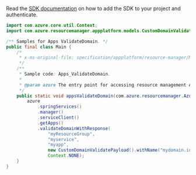 Read the [SDK documentation](https://github.com/Azure/azure-sdk-for-java/blob/azure-resourcemanager_2.15.0/sdk/resourcemanager/azure-resourcemanager/README.md) on how to add the SDK to your project and authenticate.

```java
import com.azure.core.util.Context;
import com.azure.resourcemanager.appplatform.models.CustomDomainValidatePayload;

/** Samples for Apps ValidateDomain. */
public final class Main {
    /*
     * x-ms-original-file: specification/appplatform/resource-manager/Microsoft.AppPlatform/stable/2022-04-01/examples/Apps_ValidateDomain.json
     */
    /**
     * Sample code: Apps_ValidateDomain.
     *
     * @param azure The entry point for accessing resource management APIs in Azure.
     */
    public static void appsValidateDomain(com.azure.resourcemanager.AzureResourceManager azure) {
        azure
            .springServices()
            .manager()
            .serviceClient()
            .getApps()
            .validateDomainWithResponse(
                "myResourceGroup",
                "myservice",
                "myapp",
                new CustomDomainValidatePayload().withName("mydomain.io"),
                Context.NONE);
    }
}
```
